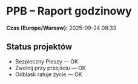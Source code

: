 # PPB – Raport godzinowy
**Czas (Europe/Warsaw):** 2025-09-24 08:33

## Status projektów
- Bezpieczny Pieszy — OK
- Zwolnij przy przejściu — OK
- Odblask ratuje życie — OK

